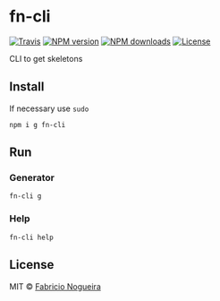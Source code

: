 # fn-cli

[![Travis](https://img.shields.io/travis/fn-cli/fn-cli.svg?style=flat-square)](https://travis-ci.org/nogsantos/fn-cli)
[![NPM version](https://img.shields.io/fn-cli/v/fn-cli.svg?style=flat-square)](https://npmjs.org/package/fn-cli)
[![NPM downloads](https://img.shields.io/npm/dm/fn-cli.svg?style=flat-square)](https://www.npmjs.com/package/fn-cli)
[![License](https://img.shields.io/github/license/mashape/apistatus.svg?style=flat-square)](https://opensource.org/licenses/MIT)

CLI to get skeletons

## Install

If necessary use ```sudo```

```shell
npm i g fn-cli
```

## Run

### Generator

```shell
fn-cli g
```

### Help

```shell
fn-cli help
```

## License

MIT © [Fabricio Nogueira](http://fabricionogueira.me)

